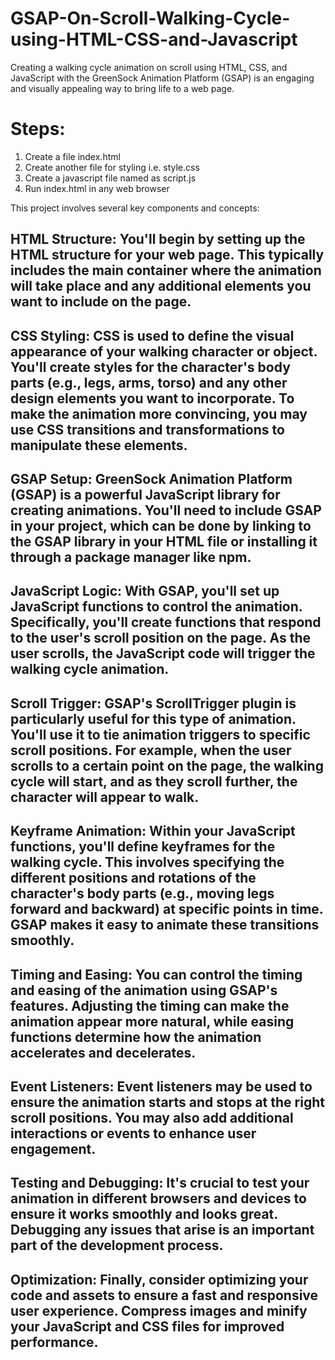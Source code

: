 # GSAP-On-Scroll-Walking-Cycle-using-HTML-CSS-and-Javascript
Creating a walking cycle animation on scroll using HTML, CSS, and JavaScript with the GreenSock Animation Platform (GSAP) is an engaging and visually appealing way to bring life to a web page.

# Steps:
1. Create a file index.html
2. Create another file for styling i.e. style.css
3. Create a javascript file named as script.js
4. Run index.html in any web browser

This project involves several key components and concepts:

## HTML Structure: You'll begin by setting up the HTML structure for your web page. This typically includes the main container where the animation will take place and any additional elements you want to include on the page.

## CSS Styling: CSS is used to define the visual appearance of your walking character or object. You'll create styles for the character's body parts (e.g., legs, arms, torso) and any other design elements you want to incorporate. To make the animation more convincing, you may use CSS transitions and transformations to manipulate these elements.

## GSAP Setup: GreenSock Animation Platform (GSAP) is a powerful JavaScript library for creating animations. You'll need to include GSAP in your project, which can be done by linking to the GSAP library in your HTML file or installing it through a package manager like npm.

## JavaScript Logic: With GSAP, you'll set up JavaScript functions to control the animation. Specifically, you'll create functions that respond to the user's scroll position on the page. As the user scrolls, the JavaScript code will trigger the walking cycle animation.

## Scroll Trigger: GSAP's ScrollTrigger plugin is particularly useful for this type of animation. You'll use it to tie animation triggers to specific scroll positions. For example, when the user scrolls to a certain point on the page, the walking cycle will start, and as they scroll further, the character will appear to walk.

## Keyframe Animation: Within your JavaScript functions, you'll define keyframes for the walking cycle. This involves specifying the different positions and rotations of the character's body parts (e.g., moving legs forward and backward) at specific points in time. GSAP makes it easy to animate these transitions smoothly.

## Timing and Easing: You can control the timing and easing of the animation using GSAP's features. Adjusting the timing can make the animation appear more natural, while easing functions determine how the animation accelerates and decelerates.

## Event Listeners: Event listeners may be used to ensure the animation starts and stops at the right scroll positions. You may also add additional interactions or events to enhance user engagement.

## Testing and Debugging: It's crucial to test your animation in different browsers and devices to ensure it works smoothly and looks great. Debugging any issues that arise is an important part of the development process.

## Optimization: Finally, consider optimizing your code and assets to ensure a fast and responsive user experience. Compress images and minify your JavaScript and CSS files for improved performance.

